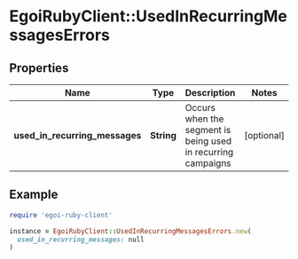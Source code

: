 # EgoiRubyClient::UsedInRecurringMessagesErrors

## Properties

| Name | Type | Description | Notes |
| ---- | ---- | ----------- | ----- |
| **used_in_recurring_messages** | **String** | Occurs when the segment is being used in recurring campaigns | [optional] |

## Example

```ruby
require 'egoi-ruby-client'

instance = EgoiRubyClient::UsedInRecurringMessagesErrors.new(
  used_in_recurring_messages: null
)
```

